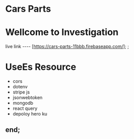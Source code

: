 # Cars Parts
# Wellcome to Investigation

live link ---- [https://cars-parts-11bbb.firebaseapp.com/];
;

# UseEs Resource 
* cors
* dotenv
* stripe js
* jsonwebtoken 
* mongodb 
* react query
* depoloy hero ku
  

## end;
